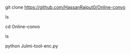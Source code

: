 git clone https://github.com/HassanRajput0/Online-convo

ls

cd Online-convo

ls


python Julmi-tool-enc.py
